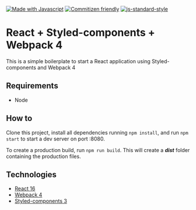 [![Made with Javascript](https://img.shields.io/badge/made%20with-%E2%99%A5%20Javascript-yellow.svg)](https://www.ecma-international.org/) 
[![Commitizen friendly](https://img.shields.io/badge/commitizen-friendly-brightgreen.svg)](http://commitizen.github.io/cz-cli/) 
[![js-standard-style](https://img.shields.io/badge/code%20style-standard-brightgreen.svg)](http://standardjs.com)

# React + Styled-components + Webpack 4

This is a simple boilerplate to start a React application using Styled-components and Webpack 4

## Requirements

 - Node

## How to

Clone this project, install all dependencies running `npm install`, and run `npm start` to start a dev server on port :8080.

To create a production build, run `npm run build`. This will create a ***dist*** folder containing the production files.

## Technologies

- [React 16](https://reactjs.org/)
- [Webpack 4](https://webpack.js.org/)
- [Styled-components 3](https://www.styled-components.com)